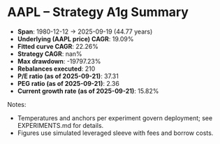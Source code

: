 # AAPL – Strategy A1g Summary

- **Span**: 1980-12-12 → 2025-09-19 (44.77 years)
- **Underlying (AAPL price) CAGR**: 19.09%
- **Fitted curve CAGR**: 22.26%
- **Strategy CAGR**: nan%
- **Max drawdown**: -19797.23%
- **Rebalances executed**: 210
- **P/E ratio (as of 2025-09-21)**: 37.31
- **PEG ratio (as of 2025-09-21)**: 2.36
- **Current growth rate (as of 2025-09-21)**: 15.82%

Notes:

- Temperatures and anchors per experiment govern deployment; see EXPERIMENTS.md for details.
- Figures use simulated leveraged sleeve with fees and borrow costs.

